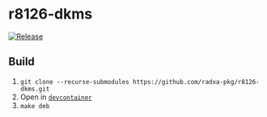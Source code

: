 # r8126-dkms

[![Release](https://github.com/radxa-pkg/r8126-dkms/actions/workflows/release.yaml/badge.svg)](https://github.com/radxa-pkg/r8126-dkms/actions/workflows/release.yaml)

## Build

1. `git clone --recurse-submodules https://github.com/radxa-pkg/r8126-dkms.git`
2. Open in [`devcontainer`](https://code.visualstudio.com/docs/devcontainers/containers)
3. `make deb`
